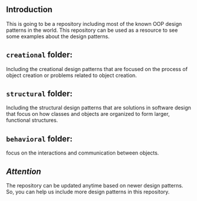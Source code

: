 ## Introduction
This is going to be a repository including most of the known OOP design patterns in the world. This repository can be used as a resource to see some examples about the design patterns.

## `creational` folder:
Including the creational design patterns that are focused on the process of object creation or problems related to object creation.

## `structural` folder:
Including the structural design patterns that are solutions in software design that focus on how classes and objects are organized to form larger, functional structures.

## `behavioral` folder:
focus on the interactions and communication between objects.

## ***Attention***
The repository can be updated anytime based on newer design patterns. So, you can help us include more design patterns in this repository.
